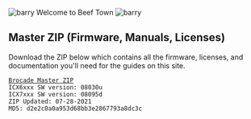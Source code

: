 ![barry](store/barrysmallflip.png) Welcome to Beef Town ![barry](store/barrysmall.png)

## Master ZIP (Firmware, Manuals, Licenses)
Download the ZIP below which contains all the firmware, licenses, and documentation you'll need for the guides on this site.

[```Brocade Master ZIP```](store/brocade-07-28-2021.zip)  
```ICX6xxx SW version: 08030u```  
```ICX7xxx SW version: 08095d```  
```ZIP Updated: 07-28-2021```  
```MD5: d2e2c0a0a953d68bb3e2867793a8dc3c```  